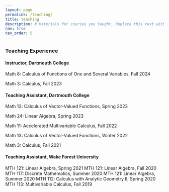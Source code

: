 ```yaml
---
layout: page
permalink: /teaching/
title: teaching
description: # Materials for courses you taught. Replace this text with your description.
nav: true
nav_order: 5
---
```


### Teaching Experience ###

#### Instructor, Dartmouth College

Math 8: Calculus of Functions of One and Several Variables, Fall 2024 

Math 3: Calculus, Fall 2023 

#### Teaching Assistant, Dartmouth College

Math 13: Calculus of Vector-Valued Functions, Spring 2023

Math 24: Linear Algebra, Spring 2023

Math 11: Accelerated Multivariable Calculus, Fall 2022

Math 13: Calculus of Vector-Valued Functions, Winter 2022

Math 3: Calculus, Fall 2021  

#### Teaching Assistant, Wake Forest University

MTH 121: Linear Algebra, Spring 2021
MTH 121: Linear Algebra, Fall 2020
MTH 117: Discrete Mathematics, Summer 2020
MTH 121: Linear Algebra, Summer 2020
MTH 112: Calculus with Analytic Geometry II, Spring 2020
MTH 113: Multivariable Calculus, Fall 2019 

